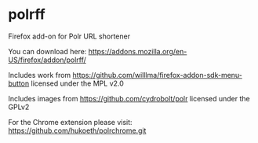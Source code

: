 # polrff
Firefox add-on for Polr URL shortener

You can download here: https://addons.mozilla.org/en-US/firefox/addon/polrff/

Includes work from https://github.com/willlma/firefox-addon-sdk-menu-button licensed under the MPL v2.0

Includes images from https://github.com/cydrobolt/polr licensed under the GPLv2

For the Chrome extension please visit: https://github.com/hukoeth/polrchrome.git
